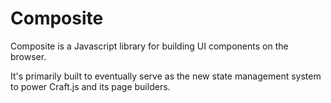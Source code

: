 # Composite

Composite is a Javascript library for building UI components on the browser. 

It's primarily built to eventually serve as the new state management system to power Craft.js and its page builders.

